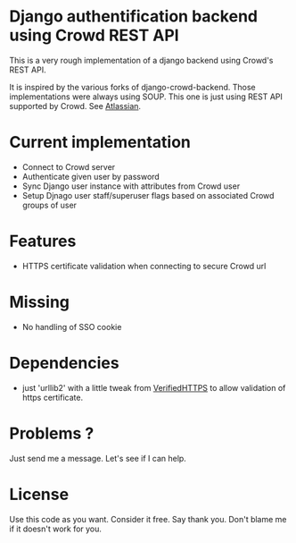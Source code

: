Django authentification backend using Crowd REST API
====================================================

This is a very rough implementation of a django backend
using Crowd's REST API.

It is inspired by the various forks of django-crowd-backend.
Those implementations were always using SOUP.
This one is just using REST API supported by Crowd. 
See [Atlassian](https://developer.atlassian.com/display/CROWDDEV/Crowd+REST+APIs).

Current implementation
======================

- Connect to Crowd server
- Authenticate given user by password
- Sync Django user instance with attributes from Crowd user
- Setup Djnago user staff/superuser flags based on associated Crowd groups of user

Features
========

- HTTPS certificate validation when connecting to secure Crowd url

Missing
=======

- No handling of SSO cookie

Dependencies
============

- just 'urllib2' with a little tweak from [VerifiedHTTPS](https://github.com/josephturnerjr/urllib2.VerifiedHTTPS)
  to allow validation of https certificate.

Problems ?
==========

Just send me a message. Let's see if I can help.

License
=======

Use this code as you want. Consider it free. Say thank you. Don't blame me if it doesn't work for you.